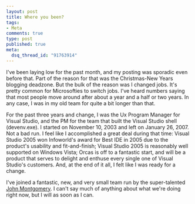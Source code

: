 ```yaml
--- 
layout: post
title: Where you been?
tags: 
- Meta
comments: true
type: post
published: true
meta: 
  dsq_thread_id: "91763914"
---
```

I've been laying low for the past month, and my posting was sporadic even before that. Part of the reason for that was the Christmas-New Years blogging deadzone. But the bulk of the reason was I changed jobs. It's pretty common for Microsofties to switch jobs. I've heard numbers saying that most people move around after about a year and a half or two years. In any case, I was in my old team for quite a bit longer than that.

  For the past three years and change, I was the Ux Program Manager for Visual Studio, and the PM for the team that built the Visual Studio shell (devenv.exe). I started on November 10, 2003 and left on January 26, 2007. Not a bad run. I feel like I accomplished a great deal during that time: Visual Studio 2005 won Infoworld's award for Best IDE in 2005 due to the product's usability and fit-and-finish; Visual Studio 2005 is reasonably well supported on Windows Vista; Orcas is off to a fantastic start, and will be a product that serves to delight and enthuse every single one of Visual Studio's customers. And, at the end of it all, I felt like I was ready for a change.

  I've joined a fantastic, new, and very small team run by the super-talented <a href="http://blogs.msdn.com/johnmont/">John Montgomery</a>. I can't say much of anything about what we're doing right now, but I will as soon as I can.
